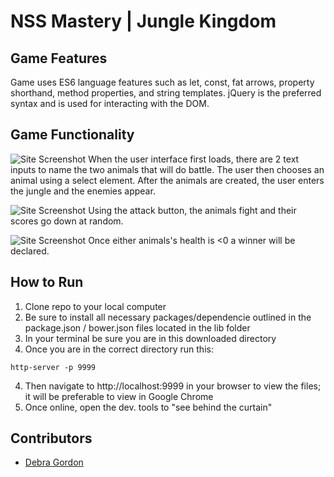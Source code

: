 # NSS Mastery | Jungle Kingdom

## Game Features
Game uses ES6 language features such as let, const, fat arrows, property shorthand, method properties, and string templates. jQuery is the preferred syntax and is used for interacting with the DOM.

## Game Functionality

![Site Screenshot](https://raw.githubusercontent.com/nss-evening-cohort-04/modernjs-quiz-debragordon/quiz/screenshots/sneak-peak-first.png)
When the user interface first loads, there are 2 text inputs to name the two animals that will do battle. The user then chooses an animal using a select element. After the animals are created, the user enters the jungle and the enemies appear.

![Site Screenshot](https://raw.githubusercontent.com/nss-evening-cohort-04/modernjs-quiz-debragordon/quiz/screenshots/sneak-peak-second.png)
Using the attack button, the animals fight and their scores go down at random.

![Site Screenshot](https://raw.githubusercontent.com/nss-evening-cohort-04/modernjs-quiz-debragordon/quiz/screenshots/sneak-peak-third.png)
Once either animals's health is <0 a winner will be declared.

## How to Run
1. Clone repo to your local computer
2. Be sure to install all necessary packages/dependencie outlined in the package.json / bower.json files located in the lib folder
2. In your terminal be sure you are in this downloaded directory
3. Once you are in the correct directory run this:

  ```
  http-server -p 9999
  ```

4. Then navigate to http://localhost:9999 in your browser to view the files; it will be preferable to view in Google Chrome
5. Once online, open the dev. tools to "see behind the curtain"

## Contributors
- [Debra Gordon](http://github.com/debragordon)
